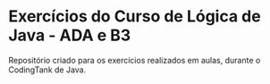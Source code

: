 # Exercícios do Curso de Lógica de Java - ADA e B3

<p> Repositório criado para os exercícios realizados em aulas, durante o CodingTank de Java. </p>

